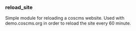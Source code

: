 ### reload_site

Simple module for reloading a coscms website. 
Used with demo.coscms.org in order to reload the site every 60 minute.
 
